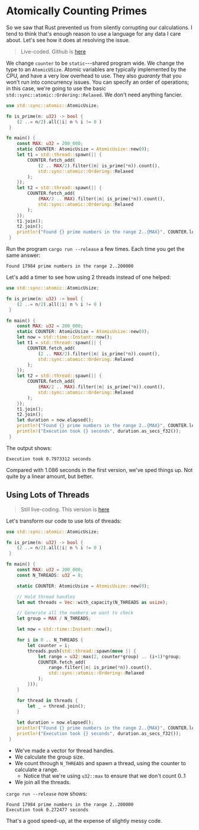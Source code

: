# Atomically Counting Primes

So we saw that Rust prevented us from silently corrupting our calculations. I tend to think that's enough reason to use a language for any data I care about. Let's see how it does at resolving the issue.

> Live-coded. Github is [here](/src/count_primes_atomic/)

We change `counter` to be `static`---shared program wide. We change the type to an `AtomicUSize`. Atomic variables are typically implemented by the CPU, and have a very low overhead to use. They also *guaranty* that you won't run into concurrency issues. You can specify an order of operations; in this case, we're going to use the basic `std::sync::atomic::Ordering::Relaxed`. We don't need anything fancier.

```rust
use std::sync::atomic::AtomicUsize;

fn is_prime(n: u32) -> bool {
    (2 ..= n/2).all(|i| n % i != 0 )
 }

fn main() {
    const MAX: u32 = 200_000;
    static COUNTER: AtomicUsize = AtomicUsize::new(0);
    let t1 = std::thread::spawn(|| {
        COUNTER.fetch_add(
            (2 .. MAX/2).filter(|n| is_prime(*n)).count(), 
            std::sync::atomic::Ordering::Relaxed
        );
    });
    let t2 = std::thread::spawn(|| {
        COUNTER.fetch_add(
            (MAX/2 .. MAX).filter(|n| is_prime(*n)).count(), 
            std::sync::atomic::Ordering::Relaxed
        );
    });
    t1.join();
    t2.join();
    println!("Found {} prime numbers in the range 2..{MAX}", COUNTER.load(std::sync::atomic::Ordering::Relaxed));
 }
```

Run the program `cargo run --release` a few times. Each time you get the same answer:

```
Found 17984 prime numbers in the range 2..200000
```

Let's add a timer to see how using 2 threads instead of one helped:

```rust
use std::sync::atomic::AtomicUsize;

fn is_prime(n: u32) -> bool {
    (2 ..= n/2).all(|i| n % i != 0 )
 }

fn main() {
    const MAX: u32 = 200_000;
    static COUNTER: AtomicUsize = AtomicUsize::new(0);
    let now = std::time::Instant::now();
    let t1 = std::thread::spawn(|| {
        COUNTER.fetch_add(
            (2 .. MAX/2).filter(|n| is_prime(*n)).count(), 
            std::sync::atomic::Ordering::Relaxed
        );
    });
    let t2 = std::thread::spawn(|| {
        COUNTER.fetch_add(
            (MAX/2 .. MAX).filter(|n| is_prime(*n)).count(), 
            std::sync::atomic::Ordering::Relaxed
        );
    });
    t1.join();
    t2.join();
    let duration = now.elapsed();
    println!("Found {} prime numbers in the range 2..{MAX}", COUNTER.load(std::sync::atomic::Ordering::Relaxed));
    println!("Execution took {} seconds", duration.as_secs_f32());
 }
```

The output shows:

```
Execution took 0.7973312 seconds
```

Compared with 1.086 seconds in the first version, we've sped things up. Not quite by a linear amount, but better.

## Using Lots of Threads

> Still live-coding. This version is [here](/src/count_primes_atomic_many/)

Let's transform our code to use lots of threads:

```rust
use std::sync::atomic::AtomicUsize;

fn is_prime(n: u32) -> bool {
    (2 ..= n/2).all(|i| n % i != 0 )
 }

fn main() {
    const MAX: u32 = 200_000;
    const N_THREADS: u32 = 8;

    static COUNTER: AtomicUsize = AtomicUsize::new(0);

    // Hold thread handles
    let mut threads = Vec::with_capacity(N_THREADS as usize);

    // Generate all the numbers we want to check
    let group = MAX / N_THREADS;

    let now = std::time::Instant::now();

    for i in 0 .. N_THREADS {
        let counter = i;
        threads.push(std::thread::spawn(move || {
            let range = u32::max(2, counter*group) .. (i+1)*group;
            COUNTER.fetch_add(
                range.filter(|n| is_prime(*n)).count(),
                std::sync::atomic::Ordering::Relaxed
            );
        }));
    }

    for thread in threads {
        let _ = thread.join();
    }
    
    let duration = now.elapsed();
    println!("Found {} prime numbers in the range 2..{MAX}", COUNTER.load(std::sync::atomic::Ordering::Relaxed));
    println!("Execution took {} seconds", duration.as_secs_f32());
 }
 ```

 * We've made a vector for thread handles.
 * We calculate the group size.
 * We count through `N_THREADS` and spawn a thread, using the counter to calculate a range.
    * Notice that we're using `u32::max` to ensure that we don't count 0..1
* We join all the threads.

`cargo run --release` now shows:

```
Found 17984 prime numbers in the range 2..200000
Execution took 0.272477 seconds
```

That's a good speed-up, at the expense of slightly messy code.